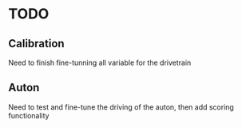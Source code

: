 # TODO

## Calibration

Need to finish fine-tunning all variable for the drivetrain

## Auton

Need to test and fine-tune the driving of the auton, then add scoring functionality
